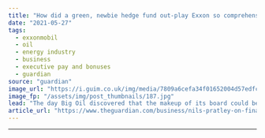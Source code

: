 ```yaml
---
title: "How did a green, newbie hedge fund out-play Exxon so comprehensively? | Nils Pratley"
date: "2021-05-27"
tags: 
  - exxonmobil
  - oil
  - energy industry
  - business
  - executive pay and bonuses
  - guardian
source: "guardian"
image_url: "https://i.guim.co.uk/img/media/7809a6cefa34f01652004d57edfc23177f714ac8/0_231_3500_2101/master/3500.jpg?width=460&quality=85&auto=format&fit=max&s=0ca2487ecc0b12cf977ac7ffcbc9b835"
image_fp: "/assets/img/post_thumbnails/187.jpg"
lead: "The day Big Oil discovered that the makeup of its board could be changed against its willIn the short history of shareholder activism, the humiliation of the board of ExxonMobil on Wednesday takes some beating. The directors were comprehensively out-..."
article_url: "https://www.theguardian.com/business/nils-pratley-on-finance/2021/may/27/how-did-a-green-newbie-hedge-fund-out-play-exxon-so-comprehensively"
---
```


---
